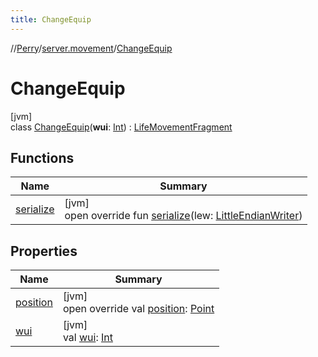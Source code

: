 ```yaml
---
title: ChangeEquip
---
```

//[Perry](../../../index.html)/[server.movement](../index.html)/[ChangeEquip](index.html)



# ChangeEquip



[jvm]\
class [ChangeEquip](index.html)(**wui**: [Int](https://kotlinlang.org/api/latest/jvm/stdlib/kotlin/-int/index.html)) : [LifeMovementFragment](../-life-movement-fragment/index.html)



## Functions


| Name | Summary |
|---|---|
| [serialize](serialize.html) | [jvm]<br>open override fun [serialize](serialize.html)(lew: [LittleEndianWriter](../../tools.data.output/-little-endian-writer/index.html)) |


## Properties


| Name | Summary |
|---|---|
| [position](position.html) | [jvm]<br>open override val [position](position.html): [Point](https://docs.oracle.com/javase/8/docs/api/java/awt/Point.html) |
| [wui](wui.html) | [jvm]<br>val [wui](wui.html): [Int](https://kotlinlang.org/api/latest/jvm/stdlib/kotlin/-int/index.html) |

